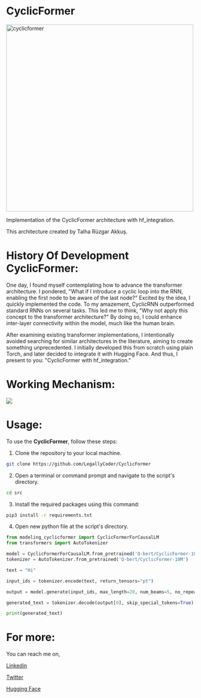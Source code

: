 # CyclicFormer
<img src="https://github.com/LegallyCoder/CyclicFormer/assets/119312866/c8c4b941-471d-44b7-95d3-3da146652cdd" width="500" height="500" alt="cyclicformer">

Implementation of the CyclicFormer architecture with hf_integration. 

This architecture created by Talha Rüzgar Akkuş.

# History Of Development CyclicFormer:
One day, I found myself contemplating how to advance the transformer architecture. I pondered, "What if I introduce a cyclic loop into the RNN, enabling the first node to be aware of the last node?" Excited by the idea, I quickly implemented the code. To my amazement, CyclicRNN outperformed standard RNNs on several tasks. This led me to think, "Why not apply this concept to the transformer architecture?" By doing so, I could enhance inter-layer connectivity within the model, much like the human brain.

After examining existing transformer implementations, I intentionally avoided searching for similar architectures in the literature, aiming to create something unprecedented. I initially developed this from scratch using plain Torch, and later decided to integrate it with Hugging Face. And thus, I present to you: "CyclicFormer with hf_integration."

# Working Mechanism:
![](https://github.com/LegallyCoder/CyclicFormer/assets/119312866/5fe31a39-33f0-4ff1-b89c-de4b424f1373)

# Usage:
To use the **CyclicFormer**, follow these steps:

1. Clone the repository to your local machine.
   
```bash
git clone https://github.com/LegallyCoder/CyclicFormer
```
2. Open a terminal or command prompt and navigate to the script's directory.
```bash
cd src
```

3. Install the required packages using this command:

```bash
pip3 install -r requirements.txt
```

4. Open new python file at the script's directory.
```python
from modeling_cyclicformer import CyclicFormerForCausalLM
from transformers import AutoTokenizer

model = CyclicFormerForCausalLM.from_pretrained('Q-bert/CyclicFormer-10M')
tokenizer = AutoTokenizer.from_pretrained('Q-bert/CyclicFormer-10M')

text = "Hi"

input_ids = tokenizer.encode(text, return_tensors="pt")

output = model.generate(input_ids, max_length=20, num_beams=5, no_repeat_ngram_size=2)

generated_text = tokenizer.decode(output[0], skip_special_tokens=True)

print(generated_text)

```

# For more:

You can reach me on,

[Linkedin](https://www.linkedin.com/in/talha-r%C3%BCzgar-akku%C5%9F-1b5457264/)

[Twitter](https://x.com/TalhaRuzga35606)

[Hugging Face](https://huggingface.co/Q-bert)
